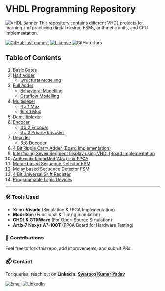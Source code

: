 # VHDL Programming Repository 

![VHDL Banner](https://github.com/user-attachments/assets/a572af56-0f39-4419-9835-92f1f47d61b7)
This repository contains different VHDL projects for learning and practicing digital design, FSMs, arithmetic units, and CPU implementation. 

[![GitHub last commit](https://img.shields.io/github/last-commit/s2sofficial/vhdl)](https://github.com/s2sofficial/vhdl)
[![License](https://img.shields.io/badge/License-CERN_OHL-blue.svg)](LICENSE)
![GitHub stars](https://img.shields.io/github/stars/s2sofficial/vhdl?style=social)

## Table of Contents  
1. [Basic Gates](basic_gates)
2. [Half Adder](halfadder)
     - [Structural Modelling](halfadder/hastructural)
3. [Full Adder](fulladder)
     - [Behavioral Modelling](fulladder/behavioral)
     - [Dataflow Modelling](fulladder/dataflow)
4. [Multiplexer](multiplexer)
    - [4 x 1 Mux](multiplexer/behavioral_4x1)
    - [16 x 1 Mux](multiplexer/dataflow_16x1)
5. [Demultiplexer](demultiplexer)
6. [Encoder](encoder)
    - [4 x 2 Encoder](encoder/structural_4x2)
    - [8 x 3 Priority Encoder](encoder/8x3_priority)
7. [Decoder](decoder)
    - [3x8 Decoder](decoder/3x8)
8. [4 Bit Ripple Carry Adder (Board Implementation)](RCA_Adder4Bit)
9. [Interfacing Seven Segment Display using VHDL(Board Implementation](7SegmentDisplay)
10. [Arithmetic Logic Unit(ALU) into FPGA](ALU)
11. [Moore based Sequence Detector FSM](mooreFSM)
12. [Melay based Sequence Detector FSM](melayFSM)
13. [4 Bit Universal Shift Register](Shiftreg)
14. [Programmable Logic Devices](pld)

---

### 🛠️ Tools Used  
- **Xilinx Vivado** (Simulation & FPGA Implementation)  
- **ModelSim** (Functional & Timing Simulation)  
- **GHDL & GTKWave** (For Open-Source Simulation)  
- **Artix-7 Nexys A7-100T** (FPGA Board for Hardware Testing) 

### 🤝 Contributions  
Feel free to fork this repo, add improvements, and submit PRs!  

### 📬 Contact  
For queries, reach out on **LinkedIn: [Swaroop Kumar Yadav](https://www.linkedin.com/in/swaroop2sky/)** 

[![Email](https://img.shields.io/badge/Email-Contact%20Me-red)](mailto:swaroop.k.yadav@gmail.com)
[![LinkedIn](https://img.shields.io/badge/LinkedIn-Connect-blue)](https://linkedin.com/in/swaroop2sky)
